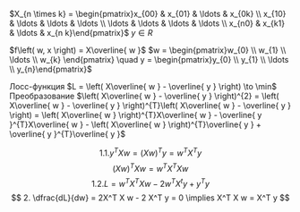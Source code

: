 $X_{n \times k} = \begin{pmatrix}x_{00} & x_{01} & \ldots &  x_{0k} \\ x_{10} & \ldots & \ldots & \ldots \\ \ldots  & \ldots & \ldots & \ldots \\ x_{n0} & x_{k1} & \ldots & x_{n k}\end{pmatrix}$
$y \in R$

$f\left( w, x \right) = X\overline{ w }$
$w = \begin{pmatrix}w_{0} \\ w_{1} \\ \ldots \\ w_{k} \end{pmatrix} \quad y = \begin{pmatrix}y_{0} \\ y_{1} \\ \ldots \\ y_{n}\end{pmatrix}$

Лосс-функция
	$L = \left( X\overline{ w } - \overline{ y } \right) \to \min$
Преобразование
	$\left( X\overline{ w } - \overline{ y } \right)^{2} = \left( X\overline{ w } - \overline{ y } \right)^{T}\left( X\overline{ w } - \overline{ y } \right) = \left( X\overline{ w } \right)^{T}X\overline{ w } - \overline{ y }^{T}X\overline{ w } - \left( X\overline{ w } \right)^{T}\overline{ y } + \overline{ y }^{T}\overline{ y }$

$$
1.1. y^TXw=(Xw)^Ty = w^TX^T y
$$
$$
(Xw)^T Xw=w^TX^T Xw
$$
$$
1.2. L= w^T X^TXw - 2w^TX^t y + y^T y
$$
$$
2. \dfrac{dL}{dw} = 2X^T X w - 2 X^T y = 0 \implies X^T X w = X^T y
$$








